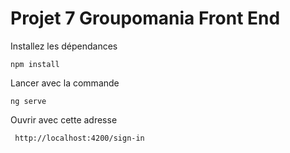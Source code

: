 # Projet 7 Groupomania Front End

Installez les dépendances
```terminal
npm install
```
Lancer avec la commande
```terminal
ng serve
```
Ouvrir avec cette adresse 
```terminal
 http://localhost:4200/sign-in
```

